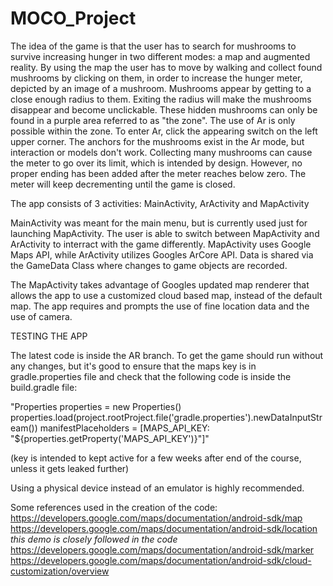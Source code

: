 # MOCO_Project

The idea of the game is that the user has to search for mushrooms to survive increasing hunger in two different modes: a map and augmented reality.
By using the map the user has to move by walking and collect found mushrooms by clicking on them, in order to increase the hunger meter,
depicted by an image of a mushroom.
Mushrooms appear by getting to a close enough radius to them.
Exiting the radius will make the mushrooms disappear and become unclickable.
These hidden mushrooms can only be found in a purple area referred to as "the zone". The use of Ar is only possible within the zone. To enter Ar,
click the appearing switch on the left upper corner.
The anchors for the mushrooms exist in the Ar mode, but interaction or models don't work.
Collecting many mushrooms can cause the meter to go over its limit, which is intended by design.
However, no proper ending has been added after the meter reaches below zero.
The meter will keep decrementing until the game is closed.


The app consists of 3 activities: MainActivity, ArActivity and MapActivity

MainActivity was meant for the main menu, but is currently used just for launching MapActivity.
The user is able to switch between MapActivity and ArActivity to interract with the game differently.
MapActivity uses Google Maps API, while ArActivity utilizes Googles ArCore API.
Data is shared via the GameData Class where changes to game objects are recorded.

The MapActivity takes advantage of Googles updated map renderer that allows the app to use a customized cloud based map,
instead of the default map.
The app requires and prompts the use of fine location data and the use of camera.


TESTING THE APP

The latest code is inside the AR branch.
To get the game should run without any changes, but it's good to
ensure that the maps key is in gradle.properties file and check that the following code is inside the build.gradle file:

"Properties properties = new Properties()
properties.load(project.rootProject.file('gradle.properties').newDataInputStream())
manifestPlaceholders = [MAPS_API_KEY: "${properties.getProperty('MAPS_API_KEY')}"]"

(key is intended to kept active for a few weeks after end of the course, unless it gets leaked further)


Using a physical device instead of an emulator is highly recommended.


Some references used in the creation of the code:
https://developers.google.com/maps/documentation/android-sdk/map
https://developers.google.com/maps/documentation/android-sdk/location *this demo is closely followed in the code*
https://developers.google.com/maps/documentation/android-sdk/marker
https://developers.google.com/maps/documentation/android-sdk/cloud-customization/overview



